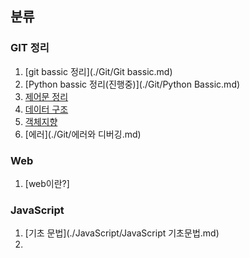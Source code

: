 ## 분류

### GIT 정리

1. [git bassic 정리](./Git/Git bassic.md)
2. [Python bassic 정리(진행중)](./Git/Python Bassic.md)
3. [제어문 정리](./Git/제어문.md)
4. [데이터 구조](./Git/데이터구조.md)
5. [객체지향](./Git/객체지향_OOP.md)
6. [에러](./Git/에러와 디버깅.md)

### Web

1. [web이란?]


### JavaScript
1. [기초 문법](./JavaScript/JavaScript 기초문법.md)
2. 